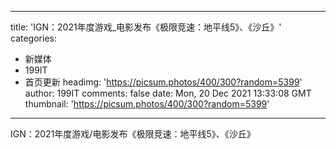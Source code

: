 
---
title: 'IGN：2021年度游戏_电影发布《极限竞速：地平线5》、《沙丘》'
categories: 
 - 新媒体
 - 199IT
 - 首页更新
headimg: 'https://picsum.photos/400/300?random=5399'
author: 199IT
comments: false
date: Mon, 20 Dec 2021 13:33:08 GMT
thumbnail: 'https://picsum.photos/400/300?random=5399'
---

<div>   
IGN：2021年度游戏/电影发布《极限竞速：地平线5》、《沙丘》  
</div>
            